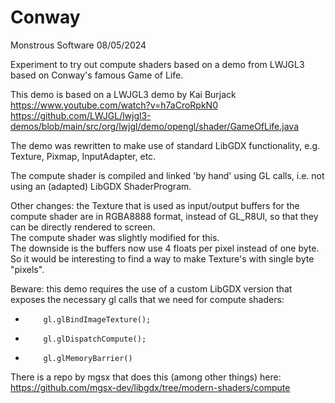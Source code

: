 # Conway

Monstrous Software 08/05/2024

Experiment to try out compute shaders based on a demo from LWJGL3 based on 
Conway's famous Game of Life.

This demo is based on a LWJGL3 demo by Kai Burjack
https://www.youtube.com/watch?v=h7aCroRpkN0
https://github.com/LWJGL/lwjgl3-demos/blob/main/src/org/lwjgl/demo/opengl/shader/GameOfLife.java

The demo was rewritten to make use of standard LibGDX functionality, 
e.g. Texture, Pixmap, InputAdapter, etc.

The compute shader is compiled and linked 'by hand' using GL calls, i.e. not using an (adapted)
LibGDX ShaderProgram.

Other changes: the Texture that is used as input/output buffers for the compute shader are 
in RGBA8888 format, instead of GL_R8UI, so that they can be directly rendered to screen.  
The compute shader was slightly modified for this.   
The downside is the buffers now use 4 floats per pixel instead of one byte.  So it would be interesting
to find a way to make Texture's with single byte "pixels".

Beware: this demo requires the use of a custom LibGDX version that exposes the necessary gl calls that
we need for compute shaders:
*         gl.glBindImageTexture();
*         gl.glDispatchCompute();
*         gl.glMemoryBarrier()

There is a repo by mgsx that does this (among other things) here:
https://github.com/mgsx-dev/libgdx/tree/modern-shaders/compute

